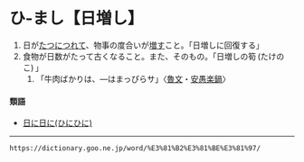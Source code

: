 # ひ‐まし【日増し】

1.  日が[たつ](たつ（経つ）)[につれて](につれて（に連れて）)、物事の度合いが[増す](ます（増す／益す）)こと。「日増しに回復する」
2.  食物が日数がたって古くなること。また、そのもの。「日増しの筍 (たけのこ) 」    
    1.  「牛肉ばかりは、―はまっぴらサ」〈[魯文](https://dictionary.goo.ne.jp/word/person/%E4%BB%AE%E5%90%8D%E5%9E%A3%E9%AD%AF%E6%96%87/#jn-43413)・[安愚楽鍋](https://dictionary.goo.ne.jp/word/%E5%AE%89%E6%84%9A%E6%A5%BD%E9%8D%8B/#jn-2975)〉
        

#### 類語

-   [日に日に(ひにひに)](ひにひに（日に日に）)

---
`https://dictionary.goo.ne.jp/word/%E3%81%B2%E3%81%BE%E3%81%97/`